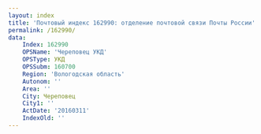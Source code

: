 ```yaml
---
layout: index
title: 'Почтовый индекс 162990: отделение почтовой связи Почты России'
permalink: /162990/
data:
    Index: 162990
    OPSName: 'Череповец УКД'
    OPSType: УКД
    OPSSubm: 160700
    Region: 'Вологодская область'
    Autonom: ''
    Area: ''
    City: Череповец
    City1: ''
    ActDate: '20160311'
    IndexOld: ''
---
```

